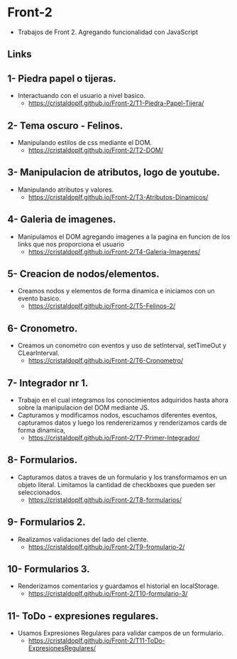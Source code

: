 # Front-2
- Trabajos de Front 2. Agregando funcionalidad con JavaScript

## Links

## 1- Piedra papel o tijeras.
- Interactuando con el usuario a nivel basico.
    - https://cristaldoplf.github.io/Front-2/T1-Piedra-Papel-Tijera/


## 2- Tema oscuro - Felinos.
- Manipulando estilos de css mediante el DOM.
    - https://cristaldoplf.github.io/Front-2/T2-DOM/


## 3- Manipulacion de atributos, logo de youtube.
- Manipulando atributos y valores.
    - https://cristaldoplf.github.io/Front-2/T3-Atributos-Dinamicos/


## 4- Galeria de imagenes.
- Manipulamos el DOM agregando imagenes a la pagina en funcion de los links que nos proporciona el usuario
    - https://cristaldoplf.github.io/Front-2/T4-Galeria-Imagenes/


## 5- Creacion de nodos/elementos.
- Creamos nodos y elementos de forma dinamica e iniciamos con un evento basico.
    - https://cristaldoplf.github.io/Front-2/T5-Felinos-2/


## 6- Cronometro.
- Creamos un conometro con eventos y uso de setInterval, setTimeOut y CLearInterval.
    - https://cristaldoplf.github.io/Front-2/T6-Cronometro/

## 7- Integrador nr 1.
- Trabajo en el cual integramos los conocimientos adquiridos hasta ahora sobre la manipulacion del DOM mediante JS.
- Capturamos y modificamos nodos, escuchamos diferentes eventos, capturamos datos y luego los rendererizamos y renderizamos cards de forma dinamica, 
    - https://cristaldoplf.github.io/Front-2/T7-Primer-Integrador/

## 8- Formularios.
-  Capturamos datos a traves de un formulario y los transformamos en un objeto literal.
Limitamos la cantidad de checkboxes que pueden ser seleccionados.
    - https://cristaldoplf.github.io/Front-2/T8-formularios/

## 9- Formularios 2.
-  Realizamos validaciones del lado del cliente.
    - https://cristaldoplf.github.io/Front-2/T9-fromulario-2/

## 10- Formularios 3.
-  Renderizamos comentarios y guardamos el historial en localStorage.
    - https://cristaldoplf.github.io/Front-2/T10-formulario-3/

## 11- ToDo - expresiones regulares.
-  Usamos Expresiones Regulares para validar campos de un formulario.
    - https://cristaldoplf.github.io/Front-2/T11-ToDo-ExpresionesRegulares/